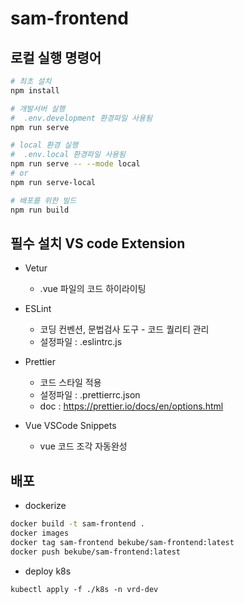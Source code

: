 # sam-frontend

## 로컬 실행 명령어

```sh
# 최초 설치
npm install

# 개발서버 실행
#  .env.development 환경파일 사용됨
npm run serve

# local 환경 실행 
#  .env.local 환경파일 사용됨
npm run serve -- --mode local
# or
npm run serve-local

# 배포를 위한 빌드
npm run build

```


## 필수 설치 VS code Extension

- Vetur
    - .vue 파일의 코드 하이라이팅
    
- ESLint
    - 코딩 컨벤션, 문법검사 도구 - 코드 퀄리티 관리
    - 설정파일 : .eslintrc.js

- Prettier
    - 코드 스타일 적용
    - 설정파일 : .prettierrc.json
    - doc : https://prettier.io/docs/en/options.html
    
- Vue VSCode Snippets
    - vue 코드 조각 자동완성

## 배포

- dockerize
```sh
docker build -t sam-frontend .
docker images
docker tag sam-frontend bekube/sam-frontend:latest
docker push bekube/sam-frontend:latest
```

- deploy k8s
```
kubectl apply -f ./k8s -n vrd-dev
```



